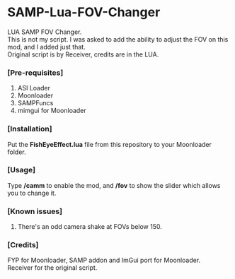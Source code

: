 # SAMP-Lua-FOV-Changer  
LUA SAMP FOV Changer.  
This is not my script. I was asked to add the ability to adjust the FOV on this mod, and I added just that.  
Original script is by Receiver, credits are in the LUA.  

### [Pre-requisites]
1. ASI Loader
2. Moonloader
3. SAMPFuncs
4. mimgui for Moonloader

### [Installation]
Put the __FishEyeEffect.lua__ file from this repository to your Moonloader folder.  
  
### [Usage]
Type __/camm__ to enable the mod, and __/fov__ to show the slider which allows you to change it.  

### [Known issues]
1. There's an odd camera shake at FOVs below 150.

### [Credits]
FYP for Moonloader, SAMP addon and ImGui port for Moonloader.  
Receiver for the original script.
